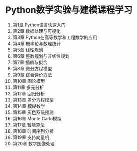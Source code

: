 # Python数学实验与建模课程学习

1. 第1章  Python语言快速入门
2. 第2章  数据处理与可视化
3. 第3章  Python在高等数学和工程数学的应用
4. 第4章  概率论与数理统计
5. 第5章  线性规划
6. 第6章  整数规划与非线性规划
7. 第7章  插值与拟合
8. 第8章  微分方程模型
9. 第9章  综合评价方法
10. 第10章  图论模型
11. 第11章  多元分析
12. 第12章  回归分析
13. 第13章  差分方程模型
14. 第14章  模糊数学
15. 第15章  灰色系统预测
16. 第16章  Monte Carlo模拟
17. 第17章  智能算法
18. 第18章  时间序列分析
19. 第19章  支持向量机
20. 第20章  数字图像处理
